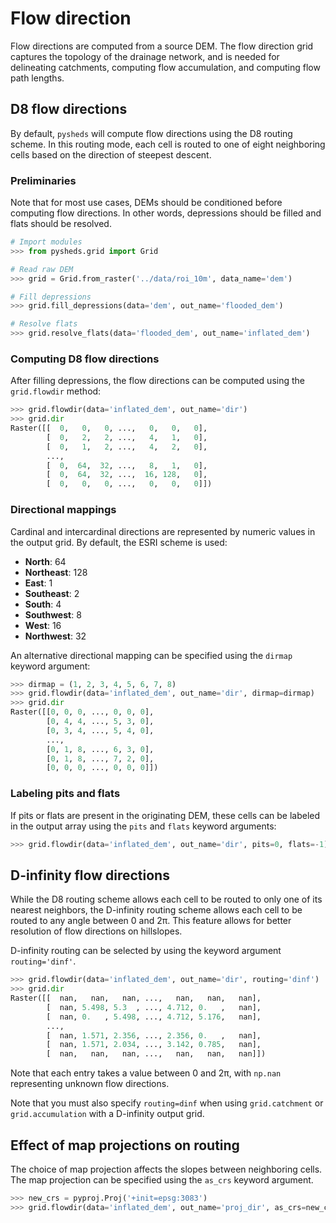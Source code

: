 # Flow direction

Flow directions are computed from a source DEM. The flow direction grid captures the topology of the drainage network, and is needed for delineating catchments, computing flow accumulation, and computing flow path lengths.

## D8 flow directions

By default, `pysheds` will compute flow directions using the D8 routing scheme. In this routing mode, each cell is routed to one of eight neighboring cells based on the direction of steepest descent.

### Preliminaries

Note that for most use cases, DEMs should be conditioned before computing flow directions. In other words, depressions should be filled and flats should be resolved.

```python
# Import modules
>>> from pysheds.grid import Grid

# Read raw DEM
>>> grid = Grid.from_raster('../data/roi_10m', data_name='dem')

# Fill depressions
>>> grid.fill_depressions(data='dem', out_name='flooded_dem')

# Resolve flats
>>> grid.resolve_flats(data='flooded_dem', out_name='inflated_dem')
```

### Computing D8 flow directions

After filling depressions, the flow directions can be computed using the `grid.flowdir` method:

```python
>>> grid.flowdir(data='inflated_dem', out_name='dir')
>>> grid.dir
Raster([[  0,   0,   0, ...,   0,   0,   0],
        [  0,   2,   2, ...,   4,   1,   0],
        [  0,   1,   2, ...,   4,   2,   0],
        ...,
        [  0,  64,  32, ...,   8,   1,   0],
        [  0,  64,  32, ...,  16, 128,   0],
        [  0,   0,   0, ...,   0,   0,   0]])
```

### Directional mappings

Cardinal and intercardinal directions are represented by numeric values in the output grid. By default, the ESRI scheme is used:

- **North**: 64
- **Northeast**: 128
- **East**: 1
- **Southeast**: 2
- **South**: 4
- **Southwest**: 8
- **West**: 16
- **Northwest**: 32

An alternative directional mapping can be specified using the `dirmap` keyword argument:

```python
>>> dirmap = (1, 2, 3, 4, 5, 6, 7, 8)
>>> grid.flowdir(data='inflated_dem', out_name='dir', dirmap=dirmap)
>>> grid.dir
Raster([[0, 0, 0, ..., 0, 0, 0],
        [0, 4, 4, ..., 5, 3, 0],
        [0, 3, 4, ..., 5, 4, 0],
        ...,
        [0, 1, 8, ..., 6, 3, 0],
        [0, 1, 8, ..., 7, 2, 0],
        [0, 0, 0, ..., 0, 0, 0]])
```

### Labeling pits and flats

If pits or flats are present in the originating DEM, these cells can be labeled in the output array using the `pits` and `flats` keyword arguments:

```python
>>> grid.flowdir(data='inflated_dem', out_name='dir', pits=0, flats=-1)
```

## D-infinity flow directions

While the D8 routing scheme allows each cell to be routed to only one of its nearest neighbors, the D-infinity routing scheme allows each cell to be routed to any angle between 0 and 2π. This feature allows for better resolution of flow directions on hillslopes.

D-infinity routing can be selected by using the keyword argument `routing='dinf'`.

```python
>>> grid.flowdir(data='inflated_dem', out_name='dir', routing='dinf')
>>> grid.dir
Raster([[  nan,   nan,   nan, ...,   nan,   nan,   nan],
        [  nan, 5.498, 5.3  , ..., 4.712, 0.   ,   nan],
        [  nan, 0.   , 5.498, ..., 4.712, 5.176,   nan],
        ...,
        [  nan, 1.571, 2.356, ..., 2.356, 0.   ,   nan],
        [  nan, 1.571, 2.034, ..., 3.142, 0.785,   nan],
        [  nan,   nan,   nan, ...,   nan,   nan,   nan]])
```

Note that each entry takes a value between 0 and 2π, with `np.nan` representing unknown flow directions.

Note that you must also specify `routing=dinf` when using `grid.catchment` or `grid.accumulation` with a D-infinity output grid.

## Effect of map projections on routing

The choice of map projection affects the slopes between neighboring cells. The map projection can be specified using the `as_crs` keyword argument.

```python
>>> new_crs = pyproj.Proj('+init=epsg:3083')
>>> grid.flowdir(data='inflated_dem', out_name='proj_dir', as_crs=new_crs)
```
